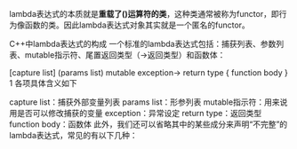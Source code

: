 lambda表达式的本质就是**重载了()运算符的类**，这种类通常被称为functor，即行为像函数的类。因此lambda表达式对象其实就是一个匿名的functor。

C++中lambda表达式的构成
一个标准的lambda表达式包括：捕获列表、参数列表、mutable指示符、尾置返回类型（->返回类型）和函数体：

[capture list] (params list) mutable exception-> return type { function body }
1
各项具体含义如下

capture list：捕获外部变量列表
params list：形参列表
mutable指示符：用来说用是否可以修改捕获的变量
exception：异常设定
return type：返回类型
function body：函数体
此外，我们还可以省略其中的某些成分来声明“不完整”的lambda表达式，常见的有以下几种：

<!--stackedit_data:
eyJoaXN0b3J5IjpbLTcyNDU3MjI4M119
-->